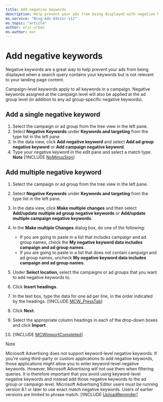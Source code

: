 ```yaml
---
title: Add negative keywords
description: Help prevent your ads from being displayed with negative keywords in Microsoft Advertising Editor.
ms.service: "Bing-Ads-Editor-v11"
ms.topic: "article"
author: eric-urban
ms.author: eur
---
```


# Add negative keywords

Negative keywords are a great way to help prevent your ads from being displayed when a search query contains your keywords but is not relevant to your landing page content.

Campaign-level keywords apply to all keywords in a campaign. Negative keywords assigned at the campaign level will also be applied at the ad group level (in addition to any ad group-specific negative keywords).

## Add a single negative keyword
1. Select the campaign or ad group from the tree view in the left pane.
1. Select **Negative Keywords** under **Keywords and targeting** from the type list in the left pane.
1. In the data view, click **Add negative keyword** and select **Add ad group negative keyword** or **Add campaign negative keyword**.
1. Type your negative keyword in the edit pane and select a match type.
**Note** [!INCLUDE [NoMinusSign](./includes/NoMinusSign.md)]

## Add multiple negative keyword
1. Select the campaign or ad group from the tree view in the left pane.
1. Select **Negative Keywords** under **Keywords and targeting** from the type list in the left pane.
1. In the data view, click **Make multiple changes** and then select **Add/update multiple ad group negative keywords** or **Add/update multiple campaign negative keywords**.
1. In the **Make multiple Changes** dialog box, do one of the following:
   - If you are going to paste in a list that includes campaign and ad group names, check the **My negative keyword data includes campaign and ad group names**.
   - If you are going to paste in a list that does not contain campaign and ad group names, uncheck **My negative keyword data includes campaign and ad group names**.

1. Under **Select location**, select the campaigns or ad groups that you want to add negative keywords to.
1. Click **Insert headings**.
1. In the text box, type the data for one ad per line, in the order indicated by the headings. [!INCLUDE [MCW_PressTab](MCW_PressTab)]
1. Click **Next**.
1. Select the appropriate column headings in each of the drop-down boxes and click **Import**.
1. [!INCLUDE [MCWImportCompleted](./includes/MCWImportCompleted.md)]

> [!NOTE]
> Microsoft Advertising does not support keyword-level negative keywords. If you're using third-party or custom applications to add negative keywords, those applications might allow you to enter keyword-level negative keywords. However, Microsoft Advertising will not use them when filtering queries. It is therefore important that you avoid using keyword-level negative keywords and instead add those negative keywords to the ad group or campaign level.
> Microsoft Advertising Editor users must be running version 8.1 or later to use exact match negative keywords. Users of earlier versions are limited to phrase match.
> [!INCLUDE [UploadReminder](./includes/UploadReminder.md)]


